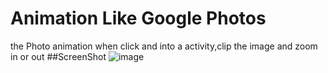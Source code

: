 # Animation Like Google Photos
the Photo animation when click and into a activity,clip the image and zoom in or out
##ScreenShot
![image](https://github.com/kingty/ZoomAnimation/blob/master/screenshot.gif)



